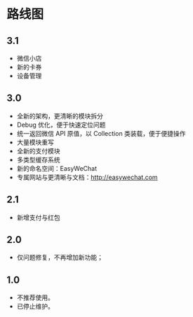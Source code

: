 # 路线图

## 3.1

- 微信小店
- 新的卡券
- 设备管理

## 3.0

- 全新的架构，更清晰的模块拆分
- Debug 优化，便于快速定位问题
- 统一返回微信 API 原值，以 Collection 类装载，便于便捷操作
- 大量模块重写
- 全新的支付模块
- 多类型缓存系统
- 新的命名空间：EasyWeChat
- 专属网站与更清晰与文档：http://easywechat.com

## 2.1

- 新增支付与红包

## 2.0

- 仅问题修复，不再增加新功能；

## 1.0

- 不推荐使用。
- 已停止维护。
